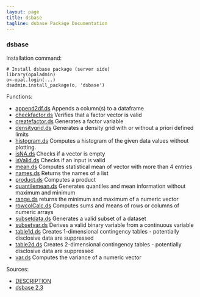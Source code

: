 ```yaml
---
layout: page
title: dsbase
tagline: dsbase Package Documentation
---
```



### dsbase

Installation command:

	# Install dsbase package (server side)
	library(opaladmin)
	o<-opal.login(...)
	dsadmin.install_package(o, 'dsbase')

Functions:


* [append2df.ds](append2df.ds.html) Appends a column(s) to a dataframe
* [checkfactor.ds](checkfactor.ds.html) Verifies that a factor vector is valid
* [createfactor.ds](createfactor.ds.html) Generates a factor variable
* [densitygrid.ds](densitygrid.ds.html) Generates a density grid with or without a priori defined limits
* [histogram.ds](histogram.ds.html) Computes a histogram of the given data values without plotting.
* [isNA.ds](isNA.ds.html) Checks if a vector is empty
* [isValid.ds](isValid.ds.html) Checks if an input is valid
* [mean.ds](mean.ds.html) Computes statistical mean of vector with more than 4 entries
* [names.ds](names.ds.html) Returns the names of a list
* [product.ds](product.ds.html) Computes a product
* [quantilemean.ds](quantilemean.ds.html) Generates quantiles and mean information without maximum and minimum
* [range.ds](range.ds.html) returns the minimum and maximum of a numeric vector
* [rowcolCalc.ds](rowcolCalc.ds.html) Computes sums and means of rows or columns of numeric arrays
* [subsetdata.ds](subsetdata.ds.html) Generates a valid subset of a dataset
* [subsetvar.ds](subsetvar.ds.html) Derives a valid binary variable from a continuous variable
* [table1d.ds](table1d.ds.html) Creates 1-dimensional contingency tables - potentially disclosive data are suppressed
* [table2d.ds](table2d.ds.html) Creates 2-dimensional contingency tables - potentially disclosive data are suppressed
* [var.ds](var.ds.html) Computes the variance of a numeric vector

Sources:

* [DESCRIPTION](https://raw.github.com/datashield/dsbase/2.3/DESCRIPTION)
* [dsbase 2.3](https://github.com/datashield/dsbase/tree/2.3)
